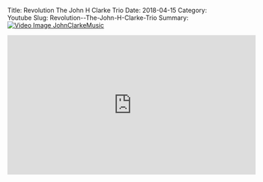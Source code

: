 Title: Revolution  The John H Clarke Trio
Date: 2018-04-15
Category: Youtube
Slug: Revolution--The-John-H-Clarke-Trio
Summary: <a href="/Revolution--The-John-H-Clarke-Trio.html/"><img src="https://i.ytimg.com/vi/wWHRllpSu7U/hqdefault.jpg" alt="Video Image JohnClarkeMusic"></a>

<iframe width="560" height="315" src="https://www.youtube.com/embed/wWHRllpSu7U" title="YouTube video player" frameborder="0" allow="accelerometer; autoplay; clipboard-write; encrypted-media; gyroscope; picture-in-picture" allowfullscreen></iframe>

